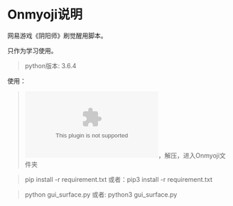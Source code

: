 # Onmyoji说明

网易游戏《阴阳师》刷觉醒用脚本。

只作为学习使用。

> python版本: 3.6.4

使用：

> ![点击下载Onmyoji](./Onmyoji.zip)，解压，进入Onmyoji文件夹 

> pip install -r requirement.txt
> 或者：pip3 install -r requirement.txt

> python gui_surface.py
> 或者: python3 gui_surface.py

